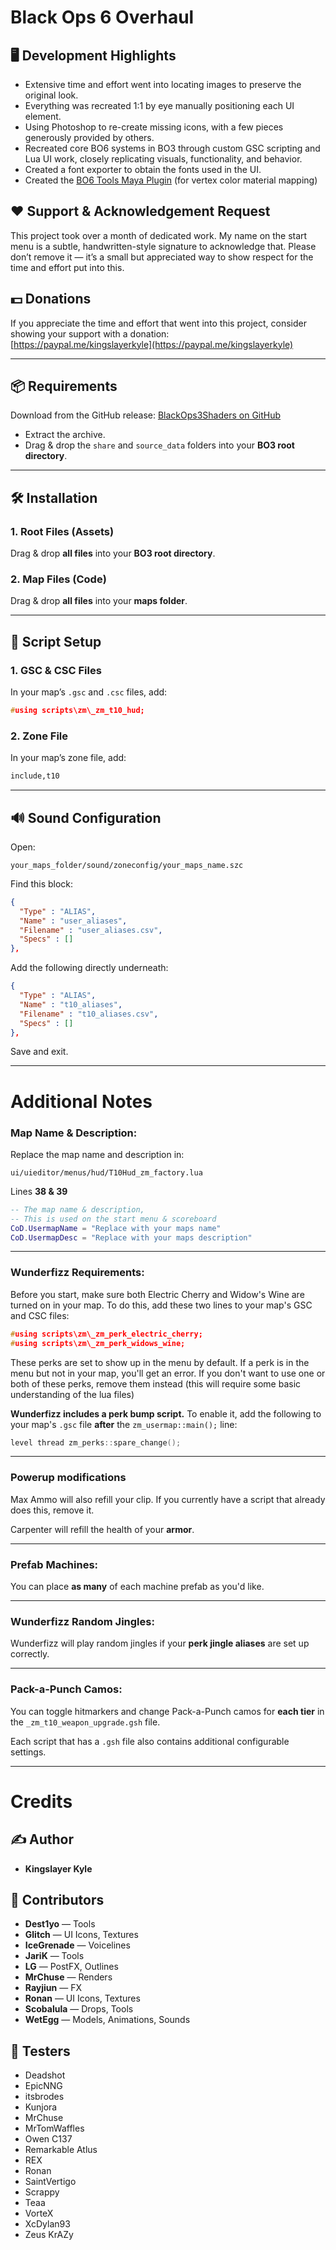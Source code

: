 # Black Ops 6 Overhaul

## 🖥️ Development Highlights

- Extensive time and effort went into locating images to preserve the original look.
- Everything was recreated 1:1 by eye manually positioning each UI element.
- Using Photoshop to re-create missing icons, with a few pieces generously provided by others.
- Recreated core BO6 systems in BO3 through custom GSC scripting and Lua UI work, closely replicating visuals, functionality, and behavior.
- Created a font exporter to obtain the fonts used in the UI.
- Created the [BO6 Tools Maya Plugin](https://github.com/KingslayerKyle/BO6ToolsMayaPlugin) (for vertex color material mapping)

## ❤ Support & Acknowledgement Request

This project took over a month of dedicated work. My name on the start menu is a subtle, handwritten-style signature to acknowledge that. Please don’t remove it — it’s a small but appreciated way to show respect for the time and effort put into this.

## 💵 Donations
If you appreciate the time and effort that went into this project, consider showing your support with a donation:\
[https://paypal.me/kingslayerkyle](https://paypal.me/kingslayerkyle)

---

## 📦 Requirements

Download from the GitHub release:
[BlackOps3Shaders on GitHub](https://github.com/LG-RZ/BlackOps3Shaders/releases)

* Extract the archive.
* Drag & drop the `share` and `source_data` folders into your **BO3 root directory**.

---

## 🛠️ Installation

### 1. Root Files (Assets)

Drag & drop **all files** into your **BO3 root directory**.

### 2. Map Files (Code)

Drag & drop **all files** into your **maps folder**.

---

## 📜 Script Setup

### 1. GSC & CSC Files

In your map’s `.gsc` and `.csc` files, add:

```c
#using scripts\zm\_zm_t10_hud;
```

### 2. Zone File

In your map’s zone file, add:

```txt
include,t10
```

---

## 🔊 Sound Configuration

Open:

```
your_maps_folder/sound/zoneconfig/your_maps_name.szc
```

Find this block:

```json
{
  "Type" : "ALIAS",
  "Name" : "user_aliases",
  "Filename" : "user_aliases.csv",
  "Specs" : []
},
```

Add the following directly underneath:

```json
{
  "Type" : "ALIAS",
  "Name" : "t10_aliases",
  "Filename" : "t10_aliases.csv",
  "Specs" : []
},
```

Save and exit.

---

# Additional Notes

### Map Name & Description:

Replace the map name and description in:

```
ui/uieditor/menus/hud/T10Hud_zm_factory.lua
```

Lines **38 & 39**

```lua
-- The map name & description,
-- This is used on the start menu & scoreboard
CoD.UsermapName = "Replace with your maps name"
CoD.UsermapDesc = "Replace with your maps description"
```

---

### Wunderfizz Requirements:

Before you start, make sure both Electric Cherry and Widow's Wine are turned on in your map. To do this, add these two lines to your map's GSC and CSC files:

```c
#using scripts\zm\_zm_perk_electric_cherry;
#using scripts\zm\_zm_perk_widows_wine;
```

These perks are set to show up in the menu by default. If a perk is in the menu but not in your map, you'll get an error. If you don't want to use one or both of these perks, remove them instead (this will require some basic understanding of the lua files)

**Wunderfizz includes a perk bump script.** To enable it, add the following to your map's `.gsc` file **after** the `zm_usermap::main();` line:

```c
level thread zm_perks::spare_change();
```

---

### Powerup modifications

Max Ammo will also refill your clip. If you currently have a script that already does this, remove it.

Carpenter will refill the health of your **armor**.

---

### Prefab Machines:

You can place **as many** of each machine prefab as you'd like.

---

### Wunderfizz Random Jingles:

Wunderfizz will play random jingles if your **perk jingle aliases** are set up correctly.

---

### Pack-a-Punch Camos:

You can toggle hitmarkers and change Pack-a-Punch camos for **each tier** in the `_zm_t10_weapon_upgrade.gsh` file.

Each script that has a `.gsh` file also contains additional configurable settings.

---

# Credits

## ✍️ Author

* **Kingslayer Kyle**

## 🤝 Contributors

* **Dest1yo** — Tools
* **Glitch** — UI Icons, Textures
* **IceGrenade** — Voicelines
* **JariK** — Tools
* **LG** — PostFX, Outlines
* **MrChuse** — Renders
* **Rayjiun** — FX
* **Ronan** — UI Icons, Textures
* **Scobalula** — Drops, Tools
* **WetEgg** — Models, Animations, Sounds

## 🧪 Testers

* Deadshot
* EpicNNG
* itsbrodes
* Kunjora
* MrChuse
* MrTomWaffles
* Owen C137
* Remarkable Atlus
* REX
* Ronan
* SaintVertigo
* Scrappy
* Teaa
* VorteX
* XcDylan93
* Zeus KrAZy
